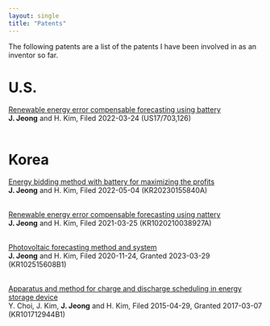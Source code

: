 ```yaml
---
layout: single
title: "Patents"
---
```


The following patents are a list of the patents I have been involved in as an inventor so far.

# __U.S.__<br/>

[Renewable energy error compensable forecasting using battery](https://patents.google.com/patent/KR20220133608A/en)<br/>
__J. Jeong__ and H. Kim, Filed 2022-03-24 (US17/703,126)<br/><br/>

# __Korea__<br/>

[Energy bidding method with battery for maximizing the profits](https://patents.google.com/patent/KR20230155840A/en)<br/>
__J. Jeong__ and H. Kim, Filed 2022-05-04 (KR20230155840A)<br/><br/>

[Renewable energy error compensable forecasting using nattery](https://patents.google.com/patent/KR20220133608A/en)<br/>
__J. Jeong__ and H. Kim, Filed 2021-03-25 (KR1020210038927A)<br/><br/>

[Photovoltaic forecasting method and system](https://patents.google.com/patent/KR102515608B1/en)<br/>
__J. Jeong__ and H. Kim, Filed 2020-11-24, Granted 2023-03-29 (KR102515608B1)<br/><br/>

[Apparatus and method for charge and discharge scheduling in energy storage device](https://patents.google.com/patent/KR101712944B1/en)<br/>
Y. Choi, J. Kim, __J. Jeong__ and H. Kim, Filed 2015-04-29, Granted 2017-03-07 (KR101712944B1)<br/><br/>
